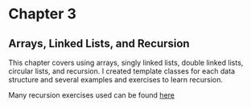 # Chapter 3
## Arrays, Linked Lists, and Recursion
This chapter covers using arrays, singly linked lists, double linked lists, circular lists, and recursion. I created template classes for each data structure and several examples and exercises to learn recursion.

Many recursion exercises used can be found [here](https://tildesites.bowdoin.edu/~ltoma/teaching/cs107/spring05/recursion.html)